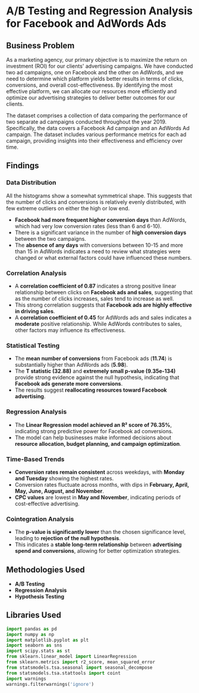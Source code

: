 # A/B Testing and Regression Analysis for Facebook and AdWords Ads

## Business Problem
As a marketing agency, our primary objective is to maximize the return on investment (ROI) for our clients' advertising campaigns. We have conducted two ad campaigns, one on Facebook and the other on AdWords, and we need to determine which platform yields better results in terms of clicks, conversions, and overall cost-effectiveness. By identifying the most effective platform, we can allocate our resources more efficiently and optimize our advertising strategies to deliver better outcomes for our clients.

The dataset comprises a collection of data comparing the performance of two separate ad campaigns conducted throughout the year 2019. Specifically, the data covers a Facebook Ad campaign and an AdWords Ad campaign. The dataset includes various performance metrics for each ad campaign, providing insights into their effectiveness and efficiency over time.

## Findings

### Data Distribution
All the histograms show a somewhat symmetrical shape. This suggests that the number of clicks and conversions is relatively evenly distributed, with few extreme outliers on either the high or low end.

- **Facebook had more frequent higher conversion days** than AdWords, which had very low conversion rates (less than 6 and 6-10).
- There is a significant variance in the number of **high conversion days** between the two campaigns.
- The **absence of any days** with conversions between 10-15 and more than 15 in AdWords indicates a need to review what strategies were changed or what external factors could have influenced these numbers.

### Correlation Analysis
- A **correlation coefficient of 0.87** indicates a strong positive linear relationship between clicks on **Facebook ads and sales**, suggesting that as the number of clicks increases, sales tend to increase as well.
- This strong correlation suggests that **Facebook ads are highly effective in driving sales**.
- A **correlation coefficient of 0.45** for AdWords ads and sales indicates a **moderate** positive relationship. While AdWords contributes to sales, other factors may influence its effectiveness.

### Statistical Testing
- The **mean number of conversions** from Facebook ads (**11.74**) is substantially higher than AdWords ads (**5.98**).
- The **T statistic (32.88)** and **extremely small p-value (9.35e-134)** provide strong evidence against the null hypothesis, indicating that **Facebook ads generate more conversions**.
- The results suggest **reallocating resources toward Facebook advertising**.

### Regression Analysis
- The **Linear Regression model achieved an R² score of 76.35%**, indicating strong predictive power for Facebook ad conversions.
- The model can help businesses make informed decisions about **resource allocation, budget planning, and campaign optimization**.

### Time-Based Trends
- **Conversion rates remain consistent** across weekdays, with **Monday and Tuesday** showing the highest rates.
- Conversion rates fluctuate across months, with dips in **February, April, May, June, August, and November**.
- **CPC values** are lowest in **May and November**, indicating periods of cost-effective advertising.

### Cointegration Analysis
- The **p-value is significantly lower** than the chosen significance level, leading to **rejection of the null hypothesis**.
- This indicates a **stable long-term relationship** between **advertising spend and conversions**, allowing for better optimization strategies.

## Methodologies Used
- **A/B Testing**
- **Regression Analysis**
- **Hypothesis Testing**

## Libraries Used
```python
import pandas as pd
import numpy as np
import matplotlib.pyplot as plt
import seaborn as sns
import scipy.stats as st
from sklearn.linear_model import LinearRegression
from sklearn.metrics import r2_score, mean_squared_error
from statsmodels.tsa.seasonal import seasonal_decompose
from statsmodels.tsa.stattools import coint
import warnings
warnings.filterwarnings('ignore')
